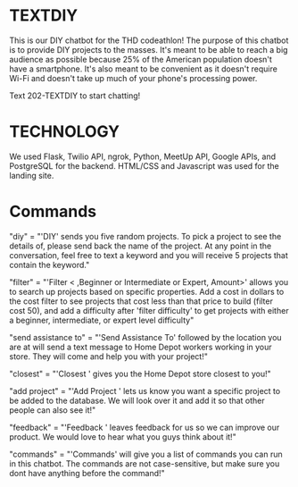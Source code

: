 # TEXTDIY

This is our DIY chatbot for the THD codeathlon! The purpose of this chatbot is to provide DIY projects to the masses. It's meant to be able to reach a big audience as possible because 25% of the American population doesn't have a smartphone. It's also meant to be convenient as it doesn't require Wi-Fi and doesn't take up much of your phone's processing power. 

Text 202-TEXTDIY to start chatting!


# TECHNOLOGY

We used Flask, Twilio API, ngrok, Python, MeetUp API, Google APIs, and PostgreSQL for the backend. HTML/CSS and Javascript was used for the landing site.

# Commands

"diy" = "'DIY' sends you five random projects. To pick a project to see the details of, please send back the name of the project. At any point in the conversation, feel free to text a keyword and you will receive 5 projects that contain the keyword."


"filter" = "'Filter <Popularity or Difficulty or Cost> < ,Beginner or Intermediate or Expert, Amount>' allows you to search up projects based on specific properties. Add a cost in dollars to the cost filter to see projects that cost less than that price to build (filter cost 50), and add a difficulty after 'filter difficulty' to get projects with either a beginner, intermediate, or expert level difficulty"


"send assistance to" = "'Send Assistance To' followed by the location you are at will send a text message to Home Depot workers working in your store. They will come and help you with your project!"


"closest" = "'Closest <zipcode>' gives you the Home Depot store closest to you!" 


"add project" = "'Add Project <Project URL>' lets us know you want a specific project to be added to the database. We will look over it and add it so that other people can also see it!"


"feedback" = "'Feedback <number of stars> <review>' leaves feedback for us so we can improve our product. We would love to hear what you guys think about it!" 


"commands" = "'Commands' will give you a list of commands you can run in this chatbot. The commands are not case-sensitive, but make sure you dont have anything before the command!"
